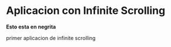 # Aplicacion con Infinite Scrolling

**Esto esta en negrita**

primer aplicacion de infinite scrolling

